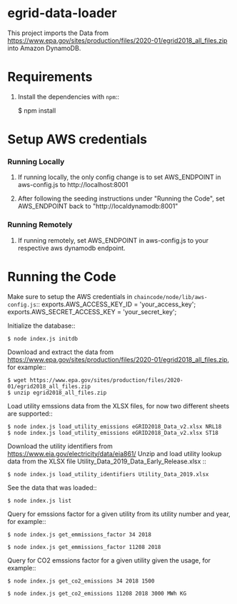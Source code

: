 # egrid-data-loader

This project imports the Data from https://www.epa.gov/sites/production/files/2020-01/egrid2018_all_files.zip into Amazon DynamoDB.

# Requirements

1. Install the dependencies with `npm`::

   \$ npm install

# Setup AWS credentials

### Running Locally

1. If running locally, the only config change is to set AWS_ENDPOINT in aws-config.js to http://localhost:8001

2. After following the seeding instructions under "Running the Code", set AWS_ENDPOINT back to "http://localdynamodb:8001"

### Running Remotely

1. If running remotely, set AWS_ENDPOINT in aws-config.js to your respective aws dynamodb endpoint.

# Running the Code

Make sure to setup the AWS credentials in `chaincode/node/lib/aws-config.js`::
exports.AWS_ACCESS_KEY_ID = 'your_access_key';
exports.AWS_SECRET_ACCESS_KEY = 'your_secret_key';

Initialize the database::

    $ node index.js initdb

Download and extract the data from https://www.epa.gov/sites/production/files/2020-01/egrid2018_all_files.zip, for example::

    $ wget https://www.epa.gov/sites/production/files/2020-01/egrid2018_all_files.zip
    $ unzip egrid2018_all_files.zip

Load utility emssions data from the XLSX files, for now two different sheets are supported::

    $ node index.js load_utility_emissions eGRID2018_Data_v2.xlsx NRL18
    $ node index.js load_utility_emissions eGRID2018_Data_v2.xlsx ST18

Download the utility identifiers from https://www.eia.gov/electricity/data/eia861/ Unzip and load utility lookup data from the XLSX file Utility_Data_2019_Data_Early_Release.xlsx ::

    $ node index.js load_utility_identifiers Utility_Data_2019.xlsx

See the data that was loaded::

    $ node index.js list

Query for emssions factor for a given utility from its utility number and year, for example::

    $ node index.js get_emmissions_factor 34 2018

    $ node index.js get_emmissions_factor 11208 2018

Query for CO2 emssions factor for a given utility given the usage, for example::

    $ node index.js get_co2_emissions 34 2018 1500

    $ node index.js get_co2_emissions 11208 2018 3000 MWh KG
